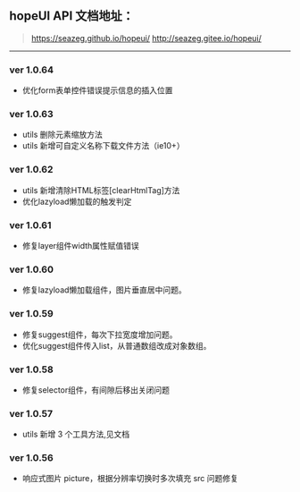 ## hopeUI API 文档地址：

> https://seazeg.github.io/hopeui/
> http://seazeg.gitee.io/hopeui/

---

### ver 1.0.64

-   优化form表单控件错误提示信息的插入位置
### ver 1.0.63

-   utils 删除元素缩放方法
-   utils 新增可自定义名称下载文件方法（ie10+）

### ver 1.0.62

-   utils 新增清除HTML标签[clearHtmlTag]方法
-   优化lazyload懒加载的触发判定

### ver 1.0.61

-   修复layer组件width属性赋值错误

### ver 1.0.60

-   修复lazyload懒加载组件，图片垂直居中问题。
  
### ver 1.0.59

-   修复suggest组件，每次下拉宽度增加问题。
-   优化suggest组件传入list，从普通数组改成对象数组。

### ver 1.0.58

-   修复selector组件，有间隙后移出关闭问题

### ver 1.0.57

-   utils 新增 3 个工具方法,见文档

### ver 1.0.56

-   响应式图片 picture，根据分辨率切换时多次填充 src 问题修复
